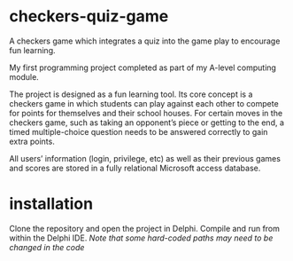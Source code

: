 # checkers-quiz-game
A checkers game which integrates a quiz into the game play to encourage fun learning.

My first programming project completed as part of my A-level computing module.

The project is designed as a fun learning tool. Its core concept is a checkers game in which students can play against each other to compete for points for themselves and their school houses. For certain moves in the checkers game, such as taking an opponent’s piece or getting to the end, a timed multiple-choice question needs to be answered correctly to gain extra points.

All users’ information (login, privilege, etc) as well as their previous games and scores are stored in a fully relational Microsoft access database.

# installation
Clone the repository and open the project in Delphi. Compile and run from within the Delphi IDE.
_Note that some hard-coded paths may need to be changed in the code_
